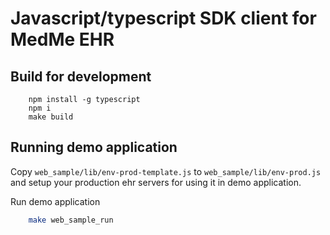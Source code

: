 # Javascript/typescript SDK client for MedMe EHR

## Build for development

````
    npm install -g typescript
    npm i
    make build
````

## Running demo application

Copy `web_sample/lib/env-prod-template.js` to `web_sample/lib/env-prod.js` and setup your 
production ehr servers for using it in demo application.

Run demo application

````bash
    make web_sample_run
````

